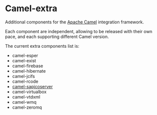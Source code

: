 # Camel-extra

Additional components for the [Apache Camel](https://camel.apache.org/) integration framework.

Each component are independent, allowing to be released with their own pace, and each supporting different Camel version.

The current extra components list is:

* camel-esper
* camel-exist
* camel-firebase
* camel-hibernate
* camel-jcifs
* camel-rcode
* [camel-sapjcoserver](camel-sapjcoserver/readme.adoc)
* camel-virtualbox
* camel-vtdxml
* camel-wmq
* camel-zeromq
